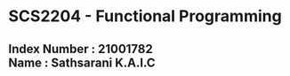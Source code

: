 <h1>SCS2204 - Functional Programming</h1>
<h2>Index Number : 21001782 <br> Name : Sathsarani K.A.I.C</h2>
